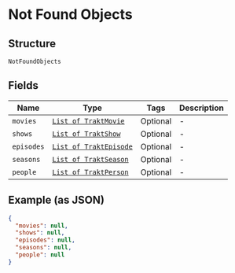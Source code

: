 
# Not Found Objects

## Structure

`NotFoundObjects`

## Fields

| Name | Type | Tags | Description |
|  --- | --- | --- | --- |
| `movies` | [`List of TraktMovie`](../../doc/models/trakt-movie.md) | Optional | - |
| `shows` | [`List of TraktShow`](../../doc/models/trakt-show.md) | Optional | - |
| `episodes` | [`List of TraktEpisode`](../../doc/models/trakt-episode.md) | Optional | - |
| `seasons` | [`List of TraktSeason`](../../doc/models/trakt-season.md) | Optional | - |
| `people` | [`List of TraktPerson`](../../doc/models/trakt-person.md) | Optional | - |

## Example (as JSON)

```json
{
  "movies": null,
  "shows": null,
  "episodes": null,
  "seasons": null,
  "people": null
}
```

